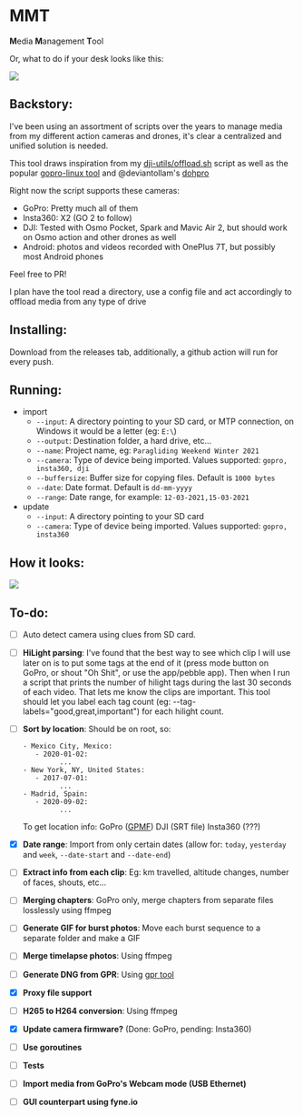 # MMT

**M**edia **M**anagement **T**ool

Or, what to do if your desk looks like this:

![](https://i.imgur.com/qmgLaxg.jpg)

## Backstory:

I've been using an assortment of scripts over the years to manage media from my different action cameras and drones, it's clear a centralized and unified solution is needed.

This tool draws inspiration from my [dji-utils/offload.sh](https://github.com/KonradIT/djiutils/blob/master/offload.sh) script as well as the popular [gopro-linux tool](https://github.com/KonradIT/gopro-linux/blob/master/gopro#L262) and @deviantollam's [dohpro](https://github.com/deviantollam/dohpro)

Right now the script supports these cameras:

-   GoPro: Pretty much all of them
-   Insta360: X2 (GO 2 to follow)
-   DJI: Tested with Osmo Pocket, Spark and Mavic Air 2, but should work on Osmo action and other drones as well
-   Android: photos and videos recorded with OnePlus 7T, but possibly most Android phones

Feel free to PR!

I plan have the tool read a directory, use a config file and act accordingly to offload media from any type of drive

## Installing:

Download from the releases tab, additionally, a github action will run for every push.

## Running:

-   import
    -   `--input`: A directory pointing to your SD card, or MTP connection, on Windows it would be a letter (eg: `E:\`)
    -   `--output`: Destination folder, a hard drive, etc...
    -   `--name`: Project name, eg: `Paragliding Weekend Winter 2021`
    -   `--camera`: Type of device being imported. Values supported: `gopro, insta360, dji`
    -   `--buffersize`: Buffer size for copying files. Default is `1000 bytes`
    -   `--date`: Date format. Default is `dd-mm-yyyy`
    -   `--range`: Date range, for example: `12-03-2021,15-03-2021`
-   update
    -   `--input`: A directory pointing to your SD card
    -   `--camera`: Type of device being imported. Values supported: `gopro, insta360`

## How it looks:

![](https://i.imgur.com/04m55zg.png)

## To-do:

-   [ ] Auto detect camera using clues from SD card.
-   [ ] **HiLight parsing**: I've found that the best way to see which clip I will use later on is to put some tags at the end of it (press mode button on GoPro, or shout "Oh Shit", or use the app/pebble app). Then when I run a script that prints the number of hilight tags during the last 30 seconds of each video. That lets me know the clips are important. This tool should let you label each tag count (eg: --tag-labels="good,great,important") for each hilight count.
-   [ ] **Sort by location**: Should be on root, so:

    ```
    - Mexico City, Mexico:
       - 2020-01-02:
    	     ...
    - New York, NY, United States:
       - 2017-07-01:
    	     ...
    - Madrid, Spain:
       - 2020-09-02:
    	     ...

    ```

    To get location info: GoPro ([GPMF](https://github.com/stilldavid/gopro-utils)) DJI (SRT file) Insta360 (???)

-   [x] **Date range**: Import from only certain dates (allow for: `today`, `yesterday` and `week`, `--date-start` and `--date-end`)
-   [ ] **Extract info from each clip**: Eg: km travelled, altitude changes, number of faces, shouts, etc...
-   [ ] **Merging chapters**: GoPro only, merge chapters from separate files losslessly using ffmpeg
-   [ ] **Generate GIF for burst photos**: Move each burst sequence to a separate folder and make a GIF
-   [ ] **Merge timelapse photos**: Using ffmpeg
-   [ ] **Generate DNG from GPR**: Using [gpr tool](https://github.com/gopro/gpr)
-   [x] **Proxy file support**
-   [ ] **H265 to H264 conversion**: Using ffmpeg
-   [x] **Update camera firmware?** (Done: GoPro, pending: Insta360)
-   [ ] **Use goroutines**
-   [ ] **Tests**
-   [ ] **Import media from GoPro's Webcam mode (USB Ethernet)**
-   [ ] **GUI counterpart using fyne.io**
